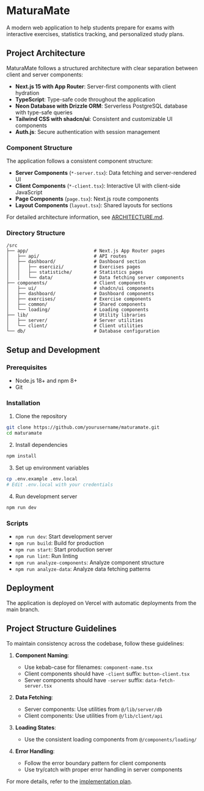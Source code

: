 # MaturaMate

A modern web application to help students prepare for exams with interactive exercises, statistics tracking, and personalized study plans.

## Project Architecture

MaturaMate follows a structured architecture with clear separation between client and server components:

- **Next.js 15 with App Router**: Server-first components with client hydration
- **TypeScript**: Type-safe code throughout the application
- **Neon Database with Drizzle ORM**: Serverless PostgreSQL database with type-safe queries
- **Tailwind CSS with shadcn/ui**: Consistent and customizable UI components
- **Auth.js**: Secure authentication with session management

### Component Structure

The application follows a consistent component structure:

- **Server Components** (`*-server.tsx`): Data fetching and server-rendered UI
- **Client Components** (`*-client.tsx`): Interactive UI with client-side JavaScript
- **Page Components** (`page.tsx`): Next.js route components
- **Layout Components** (`layout.tsx`): Shared layouts for sections

For detailed architecture information, see [ARCHITECTURE.md](./src/ARCHITECTURE.md).

### Directory Structure

```
/src
├── app/                        # Next.js App Router pages
│   ├── api/                    # API routes
│   ├── dashboard/              # Dashboard section
│   │   ├── esercizi/           # Exercises pages
│   │   ├── statistiche/        # Statistics pages
│   │   └── data/               # Data fetching server components
├── components/                 # Client components
│   ├── ui/                     # shadcn/ui components
│   ├── dashboard/              # Dashboard components
│   ├── exercises/              # Exercise components
│   ├── common/                 # Shared components
│   └── loading/                # Loading components
├── lib/                        # Utility libraries
│   ├── server/                 # Server utilities
│   └── client/                 # Client utilities
└── db/                         # Database configuration
```

## Setup and Development

### Prerequisites

- Node.js 18+ and npm 8+
- Git

### Installation

1. Clone the repository

```bash
git clone https://github.com/yourusername/maturamate.git
cd maturamate
```

2. Install dependencies

```bash
npm install
```

3. Set up environment variables

```bash
cp .env.example .env.local
# Edit .env.local with your credentials
```

4. Run development server

```bash
npm run dev
```

### Scripts

- `npm run dev`: Start development server
- `npm run build`: Build for production
- `npm run start`: Start production server
- `npm run lint`: Run linting
- `npm run analyze-components`: Analyze component structure
- `npm run analyze-data`: Analyze data fetching patterns

## Deployment

The application is deployed on Vercel with automatic deployments from the main branch.

## Project Structure Guidelines

To maintain consistency across the codebase, follow these guidelines:

1. **Component Naming**:

   - Use kebab-case for filenames: `component-name.tsx`
   - Client components should have `-client` suffix: `button-client.tsx`
   - Server components should have `-server` suffix: `data-fetch-server.tsx`

2. **Data Fetching**:

   - Server components: Use utilities from `@/lib/server/db`
   - Client components: Use utilities from `@/lib/client/api`

3. **Loading States**:

   - Use the consistent loading components from `@/components/loading/`

4. **Error Handling**:
   - Follow the error boundary pattern for client components
   - Use try/catch with proper error handling in server components

For more details, refer to the [implementation plan](./IMPLEMENTATION_PLAN.md).
